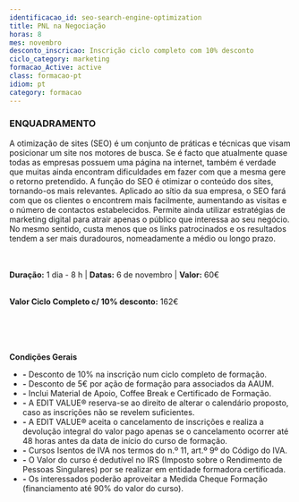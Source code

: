 ```yaml
---
identificacao_id: seo-search-engine-optimization
title: PNL na Negociação
horas: 8
mes: novembro
desconto_inscricao: Inscrição ciclo completo com 10% desconto
ciclo_category: marketing
formacao_Active: active
class: formacao-pt
idiom: pt
category: formacao
---
```


### **ENQUADRAMENTO**
A otimização de sites (SEO) é um conjunto de práticas e técnicas que visam posicionar um site nos motores de busca. Se é facto que atualmente quase todas as empresas possuem uma página na internet, também é verdade que muitas ainda encontram dificuldades em fazer com que a mesma gere o retorno pretendido. A função do SEO é otimizar o conteúdo dos sites, tornando-os mais relevantes. Aplicado ao sítio da sua empresa, o SEO fará com que os clientes o encontrem mais facilmente, aumentando as visitas e o número de contactos estabelecidos. Permite ainda utilizar estratégias de marketing digital para atrair apenas o público que interessa ao seu negócio. No mesmo sentido, custa menos que os links patrocinados e os resultados tendem a ser mais duradouros, nomeadamente a médio ou longo prazo.<br><br><br>

**Duração:** 1 dia - 8 h  \|  **Datas:** 6 de novembro  \|  **Valor:** 60€<br><br>

**Valor Ciclo Completo c/ 10% desconto:** 162€<br><br><br><br><br>

**Condições Gerais**

+ **\-** Desconto de 10% na inscrição num ciclo completo de formação.
+ **\-** Desconto de 5€ por ação de formação para associados da AAUM.
+ **\-** Inclui Material de Apoio, Coffee Break e Certificado de Formação.
+ **\-** A EDIT VALUE® reserva-se ao direito de alterar o calendário proposto, caso as inscrições não se revelem suficientes.
+ **\-** A EDIT VALUE® aceita o cancelamento de inscrições e realiza a devolução integral do valor pago apenas se o cancelamento ocorrer até 48 horas antes da data de início do curso de formação.
+ **\-** Cursos Isentos de IVA nos termos do n.º 11, art.º 9º do Código do IVA.
+ **\-** O Valor do curso é dedutível no IRS (Imposto sobre o Rendimento de Pessoas Singulares) por se realizar em entidade formadora certificada.
+ **\-** Os interessados poderão aproveitar a Medida Cheque Formação (financiamento até 90% do valor do curso).

